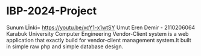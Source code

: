 # IBP-2024-Project
Sunum Lİnki= https://youtu.be/xcY1-x1wtSY
Umut Eren Demir - 2110206064
Karabuk University Computer Engineering Vendor-Client system is a web application that exactly build for vendor-client management system.It built in simple raw php and simple database design.
